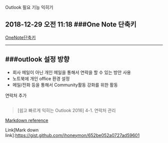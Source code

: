 Outlook 필요 기능 익히기


2018-12-29 오전 11:18 
###One Note 단축키
---
[OneNote단축키](http://mainia.tistory.com/4786)

 
---
###outlook 설정 방향
---
-	회사 메일이 아닌 개인 메일을 통해서 연락을 할 수 있는 방안 사용
-	노트북에 개인 office 환경 설정 
-	메일/전화 등을 통해서 Community활동 강화를 위한 활동
 
연락처 추가 
```    
```
>[쉽고 빠르게 익히는 Outlook 2016] 4-1. 연락처 관리

[Markdown reference](https://gist.github.com/ihoneymon/652be052a0727ad59601 "markdownlink")

Link[Mark down link]:https://gist.github.com/ihoneymon/652be052a0727ad59601

 
 
 


